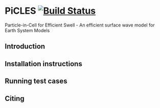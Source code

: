 # PiCLES [![Build Status](https://github.com/mochell/PiCLES.jl/actions/workflows/CI.yml/badge.svg?branch=main)](https://github.com/mochell/PiCLES.jl/actions/workflows/CI.yml?query=branch%3Amain)
Particle-in-Cell for Efficient Swell - An efficient surface wave model for Earth System Models

## Introduction

## Installation instructions

## Running test cases

## Citing
